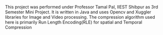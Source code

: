 This project was performed under Professor Tamal Pal, IIEST Shibpur as 3rd Semester Mini Project. 
It is written in Java and uses Opencv and Xuggler libraries for Image and Video processing.
The compression algorithm used here is primarily Run Length Encoding(RLE) for spatial and Temporal Compression 
